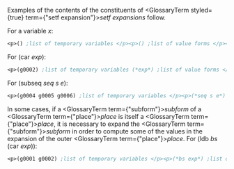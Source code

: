  



Examples of the contents of the constituents of <GlossaryTerm styled={true} term={"setf expansion"}><i>setf expansions</i></GlossaryTerm> follow. 



For a variable *x*: 




```lisp title="Figure 5–3. Sample Setf Expansion of a Variable"
<p>() ;list of temporary variables </p><p>() ;list of value forms </p><p>(g0001) ;list of store variables </p><p>(setq *x* g0001) ;storing form </p><p>*x* ;accessing form</p>
```
 



For (car *exp*): 




```lisp title="Figure 5–4. Sample Setf Expansion of a CAR Form"
<p>(g0002) ;list of temporary variables (*exp*) ;list of value forms </p><p>(g0003) ;list of store variables </p><p>(progn (rplaca g0002 g0003) g0003) ;storing form </p><p>(car g0002) ;accessing form</p>
```
 



For (subseq *seq s e*): 




```lisp title="Figure 5–5. Sample Setf Expansion of a SUBSEQ Form"
<p>(g0004 g0005 g0006) ;list of temporary variables </p><p>(*seq s e*) ;list of value forms </p><p>(g0007) ;list of store variables </p><p>(progn (replace g0004 g0007 :start1 g0005 :end1 g0006) g0007) </p><p>;storing form </p><p>(subseq g0004 g0005 g0006) ; accessing form</p>
```
 















In some cases, if a <GlossaryTerm  term={"subform"}><i>subform</i></GlossaryTerm> of a <GlossaryTerm  term={"place"}><i>place</i></GlossaryTerm> is itself a <GlossaryTerm  term={"place"}><i>place</i></GlossaryTerm>, it is necessary to expand the <GlossaryTerm  term={"subform"}><i>subform</i></GlossaryTerm> in order to compute some of the values in the expansion of the outer <GlossaryTerm  term={"place"}><i>place</i></GlossaryTerm>. For (ldb *bs* (car *exp*)): 




```lisp title="Figure 5–6. Sample Setf Expansion of a LDB Form"
<p>(g0001 g0002) ;list of temporary variables </p><p>(*bs exp*) ;list of value forms </p><p>(g0003) ;list of store variables </p><p>(progn (rplaca g0002 (dpb g0003 g0001 (car g0002))) g0003) </p><p>;storing form </p><p>(ldb g0001 (car g0002)) ; accessing form</p>
```
 



